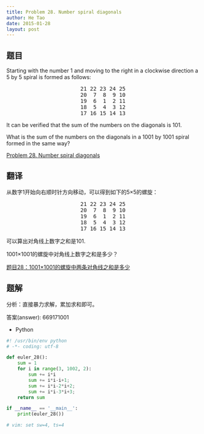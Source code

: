 ```yaml
---
title: Problem 28. Number spiral diagonals
author: He Tao
date: 2015-01-28
layout: post
---
```


## 题目

Starting with the number 1 and moving to the right in a clockwise direction a 5 by 5 spiral is formed as follows:

<center><pre>
21 22 23 24 25
20  7  8  9 10
19  6  1  2 11
18  5  4  3 12
17 16 15 14 13
</pre></center>
<!--more-->

It can be verified that the sum of the numbers on the diagonals is 101.

What is the sum of the numbers on the diagonals in a 1001 by 1001 spiral formed in the same way?

[Problem 28. Number spiral diagonals](https://projecteuler.net/problem=28 "Problem 28")

## 翻译

从数字1开始向右顺时针方向移动，可以得到如下的5×5的螺旋：

<center><pre>
21 22 23 24 25
20  7  8  9 10
19  6  1  2 11
18  5  4  3 12
17 16 15 14 13
</pre></center>

可以算出对角线上数字之和是101.

1001×1001的螺旋中对角线上数字之和是多少？

[题目28：1001×1001的螺旋中两条对角线之和是多少](http://pe.spiritzhang.com/index.php/2011-05-11-09-44-54/29-281001t1001 "题目28")

## 题解

分析：直接暴力求解，累加求和即可。

答案(answer): 669171001

+ Python

```python
#! /usr/bin/env python
# -*- coding: utf-8

def euler_28():
    sum = 1
    for i in range(3, 1002, 2):
        sum += i*i
        sum += i*i-i+1;
        sum += i*i-2*i+2;
        sum += i*i-3*i+3;
    return sum

if __name__ == '__main__':
    print(euler_28())

# vim: set sw=4, ts=4
```
